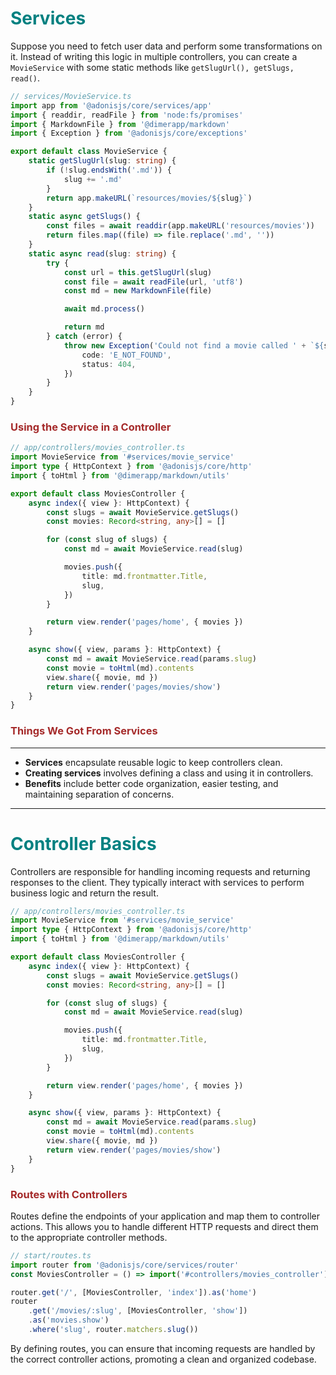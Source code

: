 # <span style="color:teal">Services</span>

Suppose you need to fetch user data and perform some transformations on it. Instead of writing this logic in multiple controllers, you can create a `MovieService` with some static methods like `getSlugUrl(), getSlugs, read()`.

```typescript
// services/MovieService.ts
import app from '@adonisjs/core/services/app'
import { readdir, readFile } from 'node:fs/promises'
import { MarkdownFile } from '@dimerapp/markdown'
import { Exception } from '@adonisjs/core/exceptions'

export default class MovieService {
    static getSlugUrl(slug: string) {
        if (!slug.endsWith('.md')) {
            slug += '.md'
        }
        return app.makeURL(`resources/movies/${slug}`)
    }
    static async getSlugs() {
        const files = await readdir(app.makeURL('resources/movies'))
        return files.map((file) => file.replace('.md', ''))
    }
    static async read(slug: string) {
        try {
            const url = this.getSlugUrl(slug)
            const file = await readFile(url, 'utf8')
            const md = new MarkdownFile(file)

            await md.process()

            return md
        } catch (error) {
            throw new Exception('Could not find a movie called ' + `${slug}`, {
                code: 'E_NOT_FOUND',
                status: 404,
            })
        }
    }
}
```

### <span style="color:brown">Using the Service in a Controller</span>

```typescript
// app/controllers/movies_controller.ts
import MovieService from '#services/movie_service'
import type { HttpContext } from '@adonisjs/core/http'
import { toHtml } from '@dimerapp/markdown/utils'

export default class MoviesController {
    async index({ view }: HttpContext) {
        const slugs = await MovieService.getSlugs()
        const movies: Record<string, any>[] = []

        for (const slug of slugs) {
            const md = await MovieService.read(slug)

            movies.push({
                title: md.frontmatter.Title,
                slug,
            })
        }

        return view.render('pages/home', { movies })
    }

    async show({ view, params }: HttpContext) {
        const md = await MovieService.read(params.slug)
        const movie = toHtml(md).contents
        view.share({ movie, md })
        return view.render('pages/movies/show')
    }
}
```

### <span style="color:brown">Things We Got From Services</span>
---
- **Services** encapsulate reusable logic to keep controllers clean.
- **Creating services** involves defining a class and using it in controllers.
- **Benefits** include better code organization, easier testing, and maintaining separation of concerns.

---
# <span style="color:teal">Controller Basics</span>
Controllers are responsible for handling incoming requests and returning responses to the client. They typically interact with services to perform business logic and return the result.

```typescript
// app/controllers/movies_controller.ts
import MovieService from '#services/movie_service'
import type { HttpContext } from '@adonisjs/core/http'
import { toHtml } from '@dimerapp/markdown/utils'

export default class MoviesController {
    async index({ view }: HttpContext) {
        const slugs = await MovieService.getSlugs()
        const movies: Record<string, any>[] = []

        for (const slug of slugs) {
            const md = await MovieService.read(slug)

            movies.push({
                title: md.frontmatter.Title,
                slug,
            })
        }

        return view.render('pages/home', { movies })
    }

    async show({ view, params }: HttpContext) {
        const md = await MovieService.read(params.slug)
        const movie = toHtml(md).contents
        view.share({ movie, md })
        return view.render('pages/movies/show')
    }
}
```

### <span style="color:brown">Routes with Controllers</span>

Routes define the endpoints of your application and map them to controller actions. This allows you to handle different HTTP requests and direct them to the appropriate controller methods.

```typescript
// start/routes.ts
import router from '@adonisjs/core/services/router'
const MoviesController = () => import('#controllers/movies_controller')

router.get('/', [MoviesController, 'index']).as('home')
router
    .get('/movies/:slug', [MoviesController, 'show'])
    .as('movies.show')
    .where('slug', router.matchers.slug())
```

By defining routes, you can ensure that incoming requests are handled by the correct controller actions, promoting a clean and organized codebase.